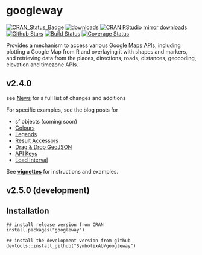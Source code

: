 
# googleway

[![CRAN_Status_Badge](http://www.r-pkg.org/badges/version/googleway)](http://cran.r-project.org/package=googleway)
![downloads](http://cranlogs.r-pkg.org/badges/grand-total/googleway)
[![CRAN RStudio mirror downloads](http://cranlogs.r-pkg.org/badges/googleway)](http://cran.r-project.org/web/packages/googleway/index.html)
[![Github Stars](https://img.shields.io/github/stars/SymbolixAU/googleway.svg?style=social&label=Github)](https://github.com/SymbolixAU/googleway)
[![Build Status](https://travis-ci.org/SymbolixAU/googleway.svg?branch=master)](https://travis-ci.org/SymbolixAU/googleway)
[![Coverage Status](https://codecov.io/github/SymbolixAU/googleway/coverage.svg?branch=master)](https://codecov.io/github/SymbolixAU/googleway?branch=master)

Provides a mechanism to access various [Google Maps APIs](https://developers.google.com/maps/), including plotting a Google Map from R and overlaying it with shapes and markers, and retrieving data from the places, directions, roads, distances, geocoding, elevation and timezone APIs.

## v2.4.0

see [News](https://github.com/SymbolixAU/googleway/blob/master/NEWS.md) for a full list of changes and additions

For specific examples, see the blog posts for

* sf objects (coming soon)
* [Colours](https://www.symbolix.com.au/blog-main/sgh8lg7gwfe7kw98df7jh6897dmbge)
* [Legends](https://www.symbolix.com.au/blog-main/rg72j9l8tm85dpz7278ms76ys48gp6)
* [Result Accessors](https://www.symbolix.com.au/blog-main/fhcs36y9h8zftenfhwpsredbeyf3zf)
* [Drag & Drop GeoJSON](https://www.symbolix.com.au/blog-main/b9z2z337hzzfc4hws8gf8lk358473z)
* [API Keys](https://www.symbolix.com.au/blog-main/2018-1)
* [Load Interval](https://www.symbolix.com.au/blog-main/5376khrw92a7cwz7ah4cewbaltjtsn)


See [**vignettes**](https://github.com/SymbolixAU/googleway/blob/master/vignettes/googleway-vignette.Rmd) for instructions and examples.

## v2.5.0 (development)



## Installation

```
## install release version from CRAN
install.packages("googleway")

## install the development version from github
devtools::install_github("SymbolixAU/googleway")

```



